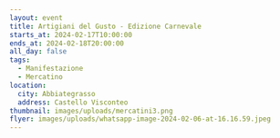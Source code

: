```yaml
---
layout: event
title: Artigiani del Gusto - Edizione Carnevale
starts_at: 2024-02-17T10:00:00
ends_at: 2024-02-18T20:00:00
all_day: false
tags:
  - Manifestazione
  - Mercatino
location:
  city: Abbiategrasso
  address: Castello Visconteo
thumbnail: images/uploads/mercatini3.png
flyer: images/uploads/whatsapp-image-2024-02-06-at-16.16.59.jpeg
---
```

